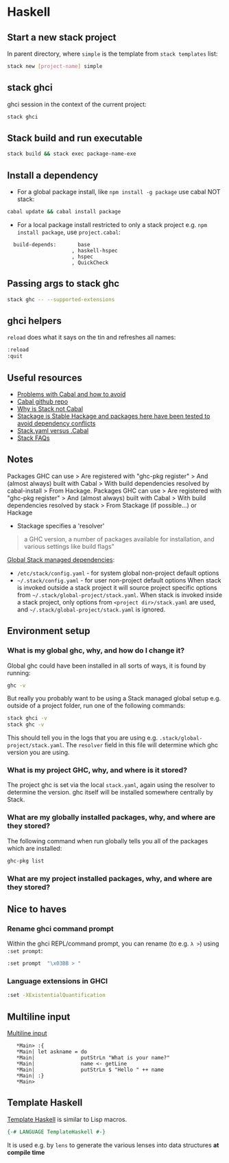 # Haskell

## Start a new stack project

In parent directory, where `simple` is the template from `stack templates` list:

```bash
stack new [project-name] simple 
```

## stack ghci

ghci session in the context of the current project:

```bash
stack ghci
```

## Stack build and run executable

```bash
stack build && stack exec package-name-exe
```

## Install a dependency

* For a global package install, like `npm install -g package` use cabal NOT stack:

```bash
cabal update && cabal install package
```

* For a local package install restricted to only a stack project e.g. `npm install package`, use `project.cabal`:

```text
  build-depends:       base
                     , haskell-hspec
                     , hspec
                     , QuickCheck
```


## Passing args to stack ghc

```bash
stack ghc -- --supported-extensions
```

## ghci helpers

`reload` does what it says on the tin and refreshes all names:

```bash
:reload
:quit
```


## Useful resources

- [Problems with Cabal and how to avoid](https://wiki.haskell.org/Cabal/Survival)
- [Cabal github repo](https://github.com/haskell/cabal)
- [Why is Stack not Cabal](https://www.fpcomplete.com/blog/2015/06/why-is-stack-not-cabal)
- [Stackage is Stable Hackage and packages here have been tested to avoid dependency conflicts](https://www.stackage.org/)
- [Stack.yaml versus .Cabal](https://docs.haskellstack.org/en/stable/stack_yaml_vs_cabal_package_file/)
- [Stack FAQs](https://github.com/commercialhaskell/stack/blob/master/doc/faq.md)

## Notes


Packages GHC can use >  Are registered with "ghc-pkg register" > And (almost always) built with Cabal >  With build dependencies resolved by cabal-install > From Hackage.
Packages GHC can use >  Are registered with "ghc-pkg register" > And (almost always) built with Cabal >  With build dependencies resolved by stack > From Stackage (if possible...) or Hackage


- Stackage specifies a 'resolver' 
> a GHC version, a number of packages available for installation, and various settings like build flags"

[Global Stack managed dependencies](https://docs.haskellstack.org/en/stable/yaml_configuration/):
- `/etc/stack/config.yaml` - for system global non-project default options
- `~/.stack/config.yaml` - for user non-project default options
When stack is invoked outside a stack project it will source project specific options from `~/.stack/global-project/stack.yaml`. When stack is invoked inside a stack project, only options from `<project dir>/stack.yaml` are used, and `~/.stack/global-project/stack.yaml` is ignored.


## Environment setup


### What is my global ghc, why, and how do I change it?

Global ghc could have been installed in all sorts of ways, it is found by running:

```bash
ghc -v
```

But really you probably want to be using a Stack managed global setup e.g. outside of a project folder, run one of the following commands:
```bash
stack ghci -v
stack ghc -v
```
This should tell you in the logs that you are using e.g. `.stack/global-project/stack.yaml`. The `resolver` field in this file will determine which ghc version you are using. 

### What is my project GHC, why, and where is it stored?

The project ghc is set via the local `stack.yaml`, again using the resolver to determine the version. ghc itself will be installed somewhere centrally by Stack.

### What are my globally installed packages, why, and where are they stored?

The following command when run globally tells you all of the packages which are installed:

```bash
ghc-pkg list
```

### What are my project installed packages, why, and where are they stored?

## Nice to haves

### Rename ghci command prompt

Within the ghci REPL/command prompt, you can rename (to e.g. `λ >`) using `:set prompt`:

```bash
:set prompt  "\x03BB > "
```


### Language extensions in GHCI

```bash
:set -XExistentialQuantification
```

## Multiline input

[Multiline input](https://en.wikibooks.org/wiki/Haskell/Using_GHCi_effectively)
```text
   *Main> :{
   *Main| let askname = do
   *Main|               putStrLn "What is your name?"
   *Main|               name <- getLine
   *Main|               putStrLn $ "Hello " ++ name
   *Main| :}
   *Main>
```


## Template Haskell

[Template Haskell](https://wiki.haskell.org/A_practical_Template_Haskell_Tutorial) is similar to Lisp macros.

```haskell
{-# LANGUAGE TemplateHaskell #-}
```

It is used e.g. by `lens` to generate the various lenses into data structures __at compile time__